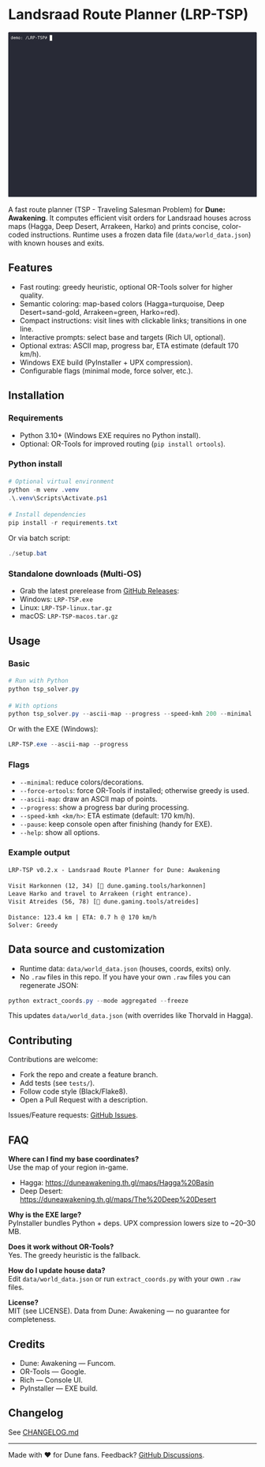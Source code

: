 # Landsraad Route Planner (LRP-TSP)

![Programm Demo](demo.gif)

A fast route planner (TSP - Traveling Salesman Problem) for **Dune: Awakening**. It computes efficient visit orders for Landsraad houses across maps (Hagga, Deep Desert, Arrakeen, Harko) and prints concise, color-coded instructions. Runtime uses a frozen data file (`data/world_data.json`) with known houses and exits.

## Features

- Fast routing: greedy heuristic, optional OR-Tools solver for higher quality.
- Semantic coloring: map-based colors (Hagga=turquoise, Deep Desert=sand-gold, Arrakeen=green, Harko=red).
- Compact instructions: visit lines with clickable links; transitions in one line.
- Interactive prompts: select base and targets (Rich UI, optional).
- Optional extras: ASCII map, progress bar, ETA estimate (default 170 km/h).
- Windows EXE build (PyInstaller + UPX compression).
- Configurable flags (minimal mode, force solver, etc.).

## Installation

### Requirements
- Python 3.10+ (Windows EXE requires no Python install).
- Optional: OR-Tools for improved routing (`pip install ortools`).

### Python install
```powershell
# Optional virtual environment
python -m venv .venv
.\.venv\Scripts\Activate.ps1

# Install dependencies
pip install -r requirements.txt
```

Or via batch script:
```powershell
./setup.bat
```

### Standalone downloads (Multi-OS)
- Grab the latest prerelease from [GitHub Releases](https://github.com/ComictypX/LRP-TSP/releases):
- Windows: `LRP-TSP.exe`
- Linux: `LRP-TSP-linux.tar.gz`
- macOS: `LRP-TSP-macos.tar.gz`

## Usage

### Basic
```powershell
# Run with Python
python tsp_solver.py

# With options
python tsp_solver.py --ascii-map --progress --speed-kmh 200 --minimal
```

Or with the EXE (Windows):
```powershell
LRP-TSP.exe --ascii-map --progress
```

### Flags
- `--minimal`: reduce colors/decorations.
- `--force-ortools`: force OR-Tools if installed; otherwise greedy is used.
- `--ascii-map`: draw an ASCII map of points.
- `--progress`: show a progress bar during processing.
- `--speed-kmh <km/h>`: ETA estimate (default: 170 km/h).
- `--pause`: keep console open after finishing (handy for EXE).
- `--help`: show all options.

### Example output
```
LRP-TSP v0.2.x - Landsraad Route Planner for Dune: Awakening

Visit Harkonnen (12, 34) [🔗 dune.gaming.tools/harkonnen]
Leave Harko and travel to Arrakeen (right entrance).
Visit Atreides (56, 78) [🔗 dune.gaming.tools/atreides]

Distance: 123.4 km | ETA: 0.7 h @ 170 km/h
Solver: Greedy
```

## Data source and customization

- Runtime data: `data/world_data.json` (houses, coords, exits) only.
- No `.raw` files in this repo. If you have your own `.raw` files you can regenerate JSON:

```powershell
python extract_coords.py --mode aggregated --freeze
```

This updates `data/world_data.json` (with overrides like Thorvald in Hagga).

## Contributing

Contributions are welcome:
- Fork the repo and create a feature branch.
- Add tests (see `tests/`).
- Follow code style (Black/Flake8).
- Open a Pull Request with a description.

Issues/Feature requests: [GitHub Issues](https://github.com/ComictypX/TSP-Dune/issues).

## FAQ

**Where can I find my base coordinates?**  
Use the map of your region in-game.  
- Hagga: https://duneawakening.th.gl/maps/Hagga%20Basin  
- Deep Desert: https://duneawakening.th.gl/maps/The%20Deep%20Desert

**Why is the EXE large?**  
PyInstaller bundles Python + deps. UPX compression lowers size to ~20–30 MB.

**Does it work without OR-Tools?**  
Yes. The greedy heuristic is the fallback.

**How do I update house data?**  
Edit `data/world_data.json` or run `extract_coords.py` with your own `.raw` files.

**License?**  
MIT (see LICENSE). Data from Dune: Awakening — no guarantee for completeness.

## Credits

- Dune: Awakening — Funcom.
- OR-Tools — Google.
- Rich — Console UI.
- PyInstaller — EXE build.

## Changelog

See [CHANGELOG.md](CHANGELOG.md)

---

Made with ❤️ for Dune fans. Feedback? [GitHub Discussions](https://github.com/ComictypX/TSP-Dune/discussions).

